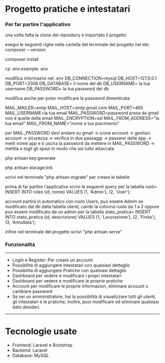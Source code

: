 <h1>Progetto pratiche e intestatari</h1>

<h3>Per far partire l'applicativo</h3>
<p>una volta fatta la clone del repository e importato il progetto

esegui le seguenti righe nella cartella del  terminale del progetto nel ide:
composer --version

composer install

cp .env.example .env

modifica informazioi nel .env 
DB_CONNECTION=mysql
DB_HOST=127.0.0.1
DB_PORT=3306
DB_DATABASE= il nome del db
DB_USERNAME= la tua username
DB_PASSWORD= la tua password del db

modifica anche per poter modificare la password dimenticata

MAIL_MAILER=smtp
MAIL_HOST=smtp.gmail.com
MAIL_PORT=465
MAIL_USERNAME=la tua email
MAIL_PASSWORD=password presa da gmail non é quella della email
MAIL_ENCRYPTION=ssl
MAIL_FROM_ADDRESS="la tua email"
MAIL_FROM_NAME="nome a tuo piacimento"

per MAIL_PASSWORD devi andare su gmail -> icona account -> gestisci account -> sicurezza -> verifica in due passaggi -> passwor delle app -> metti nome app e ti uscira la password da mettere in MAIL_PASSWORD -> mettila e togli gli spazi in modo che sia tutto attaccata

php artisan key:generate

php artisan storage:link

scrivi nel terminale "php artisan migrate" per creare le tabelle

prima di far partire l'applicativo scrivi le seguenti query 
per la tabella ruoli=  INSERT INTO roles (id, nome)
VALUES
  (1, 'Admin'),
  (2, 'User');

  account partirá in automatico con ruolo Users, puo essere Admin se modificato dal db dalla tabella utenti, cambi la colonna ruolo da 1 a 2 oppure puo essere modificato da un admin
per la tabella stato_pratica=  INSERT INTO stato_pratica (id, descrizione)
VALUES
  (1, 'Lavorazione'),
  (2, 'Finita'),
  (3, 'Annullata');
  


infine nel terminale del progetto scrivi "php artisan serve"
</p>



<h3>Funzionalità</h3>

____________________________________________________________________________________________________________________________________________________________________________________________________________________

<ul>
    <li>Login e Register: Per creare un account</li>
    <li>Possibilitá di aggiungere intestatari con qualsiasi dettaglio</li>
    <li>Possibilita di aggiungere Pratiche con qualsiasi dettaglio</li>
    <li>Dashboard per vedere e modificare i propri intestatari</li>
    <li>Dashboard per vedere e modificare le proprie pratiche</li>
    <li>Account per modificare le proprie informazion, eliminare account o cambiare password</li>
    <li>Se sei un amministratore, hai la possibilità di visualizzare tutti gli utenti, gli intestatari e le pratiche; inoltre, puoi modificare ed eliminare qualsiasi dato desideri.</li>
</ul>



____________________________________________________________________________________________________________________________________________________________________________________________________________________

<h1>Tecnologie usate</h1>

<ul>
    <li>Frontend: Laravel e Bootstrap</li>
    <li>Backend: Laravel </li>
    <li>Database: MySQL</li>
</ul>




